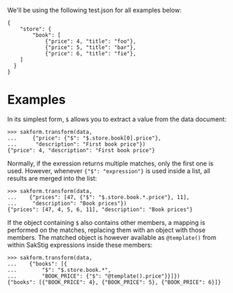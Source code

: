 We'll be using the following test.json for all examples below:

    {
	    "store": {
		    "book": [
			    {"price": 4, "title": "foo"},
			    {"price": 5, "title": "bar"},
			    {"price": 6, "title": "fie"},
        ]
      }
    }

# Examples
In its simplest form, `$` allows you to extract a value from the data
document:

    >>> sakform.transform(data,
    ...     {"price": {"$": "$.store.book[0].price"},
    ...      "description": "First book price"})
    {"price": 4, "description": "First book price"}

Normally, if the exression returns multiple matches, only the first
one is used. However, whenever `{"$": "expression"}` is used inside a
list, all results are merged into the list:

    >>> sakform.transform(data,
    ...    {"prices": [47, {"$": "$.store.book.*.price"}, 11],
    ...     "description": "Book prices"})
    {"prices": [47, 4, 5, 6, 11], "description": "Book prices"}

If the object containing `$` also contains other members, a mapping is
performed on the matches, replacing them with an object with those
members. The matched object is however available as `@template()` from
within SakStig expressions inside these members:

    >>> sakform.transform(data,
    ...    {"books": [{
    ...        "$": "$.store.book.*",
    ...        "BOOK_PRICE": {"$": "@template().price"}}]})
    {"books": [{"BOOK_PRICE": 4}, {"BOOK_PRICE": 5}, {"BOOK_PRICE": 6}]}
